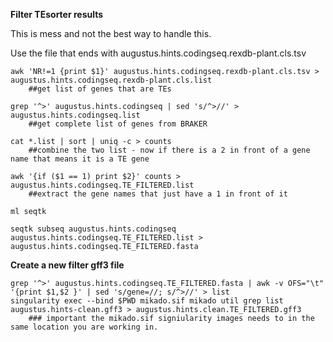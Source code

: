 **Filter TEsorter results**

This is mess and not the best way to handle this. 

Use the file that ends with augustus.hints.codingseq.rexdb-plant.cls.tsv

```
awk 'NR!=1 {print $1}' augustus.hints.codingseq.rexdb-plant.cls.tsv > augustus.hints.codingseq.rexdb-plant.cls.list 
    ##get list of genes that are TEs

grep '^>' augustus.hints.codingseq | sed 's/^>//' > augustus.hints.codingseq.list  
    ##get complete list of genes from BRAKER

cat *.list | sort | uniq -c > counts  
    ##combine the two list - now if there is a 2 in front of a gene name that means it is a TE gene

awk '{if ($1 == 1) print $2}' counts > augustus.hints.codingseq.TE_FILTERED.list  
    ##extract the gene names that just have a 1 in front of it
    
ml seqtk

seqtk subseq augustus.hints.codingseq augustus.hints.codingseq.TE_FILTERED.list > augustus.hints.codingseq.TE_FILTERED.fasta
```
**Create a new filter gff3 file**
```
grep '^>' augustus.hints.codingseq.TE_FILTERED.fasta | awk -v OFS="\t" '{print $1,$2 }' | sed 's/gene=//; s/^>//' > list
singularity exec --bind $PWD mikado.sif mikado util grep list augustus.hints-clean.gff3 > augustus.hints.clean.TE_FILTERED.gff3
    ### important the mikado.sif signiularity images needs to in the same location you are working in.
```
